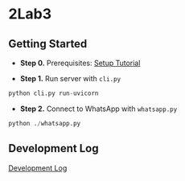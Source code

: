 # 2Lab3
## Getting Started

- **Step 0.** Prerequisites: [Setup Tutorial](https://github.com/Shaunwei/RealChar#-prerequisites)

- **Step 1.** Run server with `cli.py`

```python
python cli.py run-uvicorn
```

- **Step 2.** Connect to WhatsApp with `whatsapp.py`

```python
python ./whatsapp.py
```



## Development Log

[Development Log](./log/log.md)

